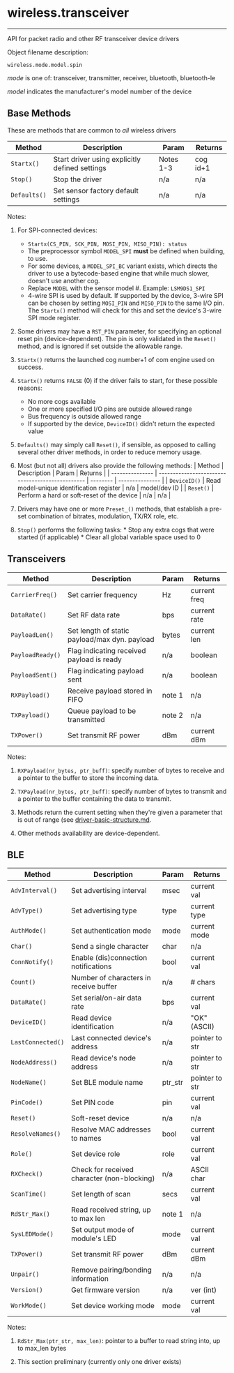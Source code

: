 # wireless.transceiver
----------------------

API for packet radio and other RF transceiver device drivers

Object filename description:

`wireless.mode.model.spin`

_mode_ is one of: transceiver, transmitter, receiver, bluetooth, bluetooth-le

_model_ indicates the manufacturer's model number of the device

## Base Methods

These are methods that are common to _all_ wireless drivers

| Method          | Description                                      | Param     | Returns        |
| --------------- | ------------------------------------------------ | --------- | -------------- |
| `Startx()`      | Start driver using explicitly defined settings   | Notes 1-3 | cog id+1       |
| `Stop()`        | Stop the driver                                  | n/a       | n/a            |
| `Defaults()`    | Set sensor factory default settings              | n/a       | n/a            |

Notes:

1. For SPI-connected devices:
	* `Startx(CS_PIN, SCK_PIN, MOSI_PIN, MISO_PIN): status`
	* The preprocessor symbol `MODEL_SPI` __must__ be defined when building, to use.
	* For some devices, a `MODEL_SPI_BC` variant exists, which directs the driver to use a
bytecode-based engine that while much slower, doesn't use another cog.
	* Replace `MODEL` with the sensor model #. Example: `LSM9DS1_SPI`
	* 4-wire SPI is used by default. If supported by the device,
3-wire SPI can be chosen by setting `MOSI_PIN` and `MISO_PIN` to the same I/O pin.
The `Startx()` method will check for this and set the device's 3-wire SPI mode register.

2. Some drivers may have a `RST_PIN` parameter, for specifying an optional reset pin
(device-dependent). The pin is only validated in the `Reset()` method, and is ignored if set
outside the allowable range.

3. `Startx()` returns the launched cog number+1 of com engine used on success.

4. `Startx()` returns `FALSE` (0) if the driver fails to start, for these possible reasons:
	* No more cogs available
	* One or more specified I/O pins are outside allowed range
	* Bus frequency is outside allowed range
	* If supported by the device, `DeviceID()` didn't return the expected value

5. `Defaults()` may simply call `Reset()`, if sensible, as opposed to calling several other driver
methods, in order to reduce memory usage.

6. Most (but not all) drivers also provide the following methods:
| Method          | Description                                      | Param    | Returns         |
| --------------- | ------------------------------------------------ | -------- | --------------- |
| `DeviceID()`    | Read model-unique identification register        | n/a      | model/dev ID    |
| `Reset()`       | Perform a hard or soft-reset of the device       | n/a      | n/a             |

7. Drivers may have one or more `Preset_()` methods, that establish a pre-set combination of
bitrates, modulation, TX/RX role, etc.

8. `Stop()` performs the following tasks:
        * Stop any extra cogs that were started (if applicable)
        * Clear all global variable space used to 0

## Transceivers

| Method          | Description                                      | Param    | Returns         |
| --------------- | ------------------------------------------------ | -------- | --------------- |
| `CarrierFreq()` | Set carrier frequency        		     | Hz       | current freq    |
| `DataRate()`	  | Set RF data rate                                 | bps      | current rate    |
| `PayloadLen()`  | Set length of static payload/max dyn. payload    | bytes    | current len     |
| `PayloadReady()`| Flag indicating received payload is ready        | n/a      | boolean         |
| `PayloadSent()` | Flag indicating payload sent                     | n/a      | boolean         |
| `RXPayload()`   | Receive payload stored in FIFO                   | note 1   | n/a             |
| `TXPayload()`   | Queue payload to be transmitted                  | note 2   | n/a             |
| `TXPower()`     | Set transmit RF power                            | dBm      | current dBm     |

Notes:

1. `RXPayload(nr_bytes, ptr_buff)`: specify number of bytes to receive and a pointer to the buffer
to store the incoming data.

2. `TXPayload(nr_bytes, ptr_buff)`: specify number of bytes to transmit and a pointer to the buffer
containing the data to transmit.

3. Methods return the current setting when they're given a parameter that is out of range
(see [driver-basic-structure.md](driver-basic-structure.md).

4. Other methods availability are device-dependent.



## BLE

| Method          | Description                                      | Param    | Returns         |
| --------------- | ------------------------------------------------ | -------- | --------------- |
| `AdvInterval()` | Set advertising interval                         | msec     | current val     |
| `AdvType()`     | Set advertising type                             | type     | current type    |
| `AuthMode()`    | Set authentication mode                          | mode     | current mode    |
| `Char()`        | Send a single character                          | char     | n/a             |
| `ConnNotify()`  | Enable (dis)connection notifications             | bool     | current val     |
| `Count()`       | Number of characters in receive buffer           | n/a      | # chars         |
| `DataRate()`    | Set serial/on-air data rate                      | bps      | current val     |
| `DeviceID()`    | Read device identification                       | n/a      | "OK" (ASCII)    |
| `LastConnected()`| Last connected device's address                 | n/a      | pointer to str  |
| `NodeAddress()`  | Read device's node address                      | n/a      | pointer to str  |
| `NodeName()`     | Set BLE module name                             | ptr_str  | pointer to str  |
| `PinCode()`      | Set PIN code                                    | pin      | current val     |
| `Reset()`        | Soft-reset device                               | n/a      | n/a             |
| `ResolveNames()` | Resolve MAC addresses to names                  | bool     | current val     |
| `Role()`         | Set device role                                 | role     | current val     |
| `RXCheck()`      | Check for received character (non-blocking)     | n/a      | ASCII char      |
| `ScanTime()`     | Set length of scan                              | secs     | current val     |
| `RdStr_Max()`    | Read received string, up to max len             | note 1   | n/a             |
| `SysLEDMode()`   | Set output mode of module's LED                 | mode     | current val     |
| `TXPower()`      | Set transmit RF power                           | dBm      | current dBm     |
| `Unpair()`       | Remove pairing/bonding information              | n/a      | n/a             |
| `Version()`      | Get firmware version                            | n/a      | ver (int)       |
| `WorkMode()`     | Set device working mode                         | mode     | current val     |

Notes:

1. `RdStr_Max(ptr_str, max_len)`: pointer to a buffer to read string into, up to max_len bytes

2. This section preliminary (currently only one driver exists)

